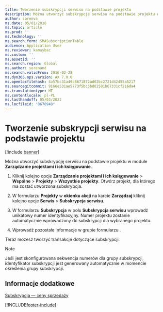 ```yaml
---
title: Tworzenie subskrypcji serwisu na podstawie projektu
description: Można utworzyć subskrypcję serwisu na podstawie projektu w module Zarządzanie projektami i ich księgowanie.
author: sorenva
ms.date: 05/01/2018
ms.topic: article
ms.prod: ''
ms.technology: ''
ms.search.form: SMASubscriptionTable
audience: Application User
ms.reviewer: kamaybac
ms.custom: ''
ms.assetid: ''
ms.search.region: Global
ms.author: sorenand
ms.search.validFrom: 2016-02-28
ms.dyn365.ops.version: AX 7.0.0
ms.openlocfilehash: 4a57bc31a49c8671872ad02bc2721d42455a5217
ms.sourcegitcommit: 9166e531ae5773f5bc3bd02501b67331cf216da4
ms.translationtype: HT
ms.contentlocale: pl-PL
ms.lasthandoff: 05/03/2022
ms.locfileid: "8670940"
---
```

# <a name="create-service-subscriptions-from-a-project"></a>Tworzenie subskrypcji serwisu na podstawie projektu    

[!include [banner](../includes/banner.md)]


Można utworzyć subskrypcję serwisu na podstawie projektu w module **Zarządzanie projektami i ich księgowanie**.

1.  Kliknij kolejno opcje **Zarządzanie projektami i ich księgowanie** \> **Wspólne** \> **Projekty** \> **Wszystkie projekty**. Otwórz projekt, dla którego ma zostać utworzona subskrybcja.

2.  W formularzu **Projekty** w **okienku akcji** na karcie **Zarządzaj** kliknij kolejno opcje **Serwis** \> **Subskrypcja serwisu**.

3.  W formularzu **Subskrypcja** w polu **Subskrypcja serwisu** wprowadź unikatowy numer identyfikacyjny. Numer projektu zostanie automatycznie wprowadzony do subskrypcji dla wybranego projektu.

4.  Wprowadź pozostałe informacje w grupie formularzu .

Teraz możesz tworzyć transakcje dotyczące subskrypcji.


> [!NOTE]
> <P>Jeśli jest skonfigurowana sekwencja numerów dla grupy subskrypcji, identyfikator subskrypcji jest generowany automatycznie w momencie określenia grupy subskrypcji.</P>



## <a name="see-also"></a>Informacje dodatkowe

[Subskrypcja — ceny sprzedaży](subscription-sales-prices.md)

  




[!INCLUDE[footer-include](../../includes/footer-banner.md)]